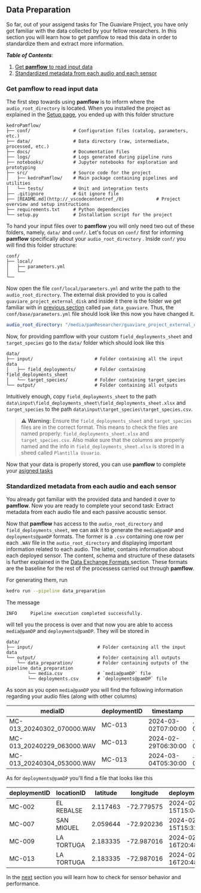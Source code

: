## Data Preparation
So far, out of your assigend tasks for The Guaviare Project, you have only got familiar with the data collected by your fellow researchers. 
In this section you will learn how to get pamflow to read this data in order to standardize them and extract more information.


***Table of Contents***: 
1. [Get **pamflow** to read input data](#get-pamflow-to-read-input-data)
2. [Standardized metadata from each audio and each sensor](#standardized-metadata-from-each-audio-and-each-sensor)


### Get **pamflow** to read input data

The first step towards using **pamflow** is to inform where the `audio_root_directory` is located. When you installed the project as explained in the [Setup page](./setup.md),  you ended up with this folder structure


``` 
kedroPamflow/
├── conf/                # Configuration files (catalog, parameters, etc.)
├── data/                # Data directory (raw, intermediate, processed, etc.)
├── docs/                # Documentation files
├── logs/                # Logs generated during pipeline runs
├── notebooks/           # Jupyter notebooks for exploration and prototyping
├── src/                 # Source code for the project
│   ├── kedroPamflow/    # Main package containing pipelines and utilities
│   └── tests/           # Unit and integration tests
├── .gitignore           # Git ignore file
├── [README.md](http://_vscodecontentref_/0)            # Project overview and setup instructions
├── requirements.txt     # Python dependencies
└── setup.py             # Installation script for the project
```


To hand your input files over  to **pamflow** you will only need two out of these folders, namely, `data/` and `conf/`. Let's focus on `conf/` first for informing **pamflow** specifically about your `audio_root_directory` . Inside `conf/` you will find this folder structure:

``` 
conf/
├── local/               
│   ├── parameters.yml
│   └──   
└── 
```
Now open the file `conf/local/parameters.yml` and write the path to the `audio_root_directory`. The external disk provided to you is called `guaviare_project_external_disk` and inside it there is the folder we get familiar with in [previous section](./input_data.md)  called `pam_data_guaviare`. Thus, the `conf/base/parameters.yml` file should look like this now you have changed it.

```yaml
audio_root_directory: "/media/pamResearcher/guaviare_project_external_disk/pam_data_guaviare"

```

Now, for providing pamflow with your custom `field_deployments_sheet` and `target_species` go to the `data/` folder which should look like this

``` 
data/
├── input/                       # Folder containing all the input data
│   ├── field_deployments/       # Folder containing field_deployments_sheet 
│   └── target_species/          # Folder containing target_species
└── output/                      # Folder containing all outputs
```

Intuitively enough, copy `field_deployments_sheet` to the path `data\input\field_deployments_sheet\field_deployments_sheet.xlsx` and `target_species` to the path `data\input\target_species\target_species.csv`.

> **⚠️ Warning:** Ensure the `field_deployments_sheet` and `target_species` files are in the correct format.
> This means to check the files are named properly: `field_deployments_sheet.xlsx` and `target_species.csv`.
> Also make sure that the columns are properly named and the info in  `field_deployments_sheet.xlsx` is stored in a sheed called `Plantilla Usuario`.

Now that your data is properly stored, you can use **pamflow** to complete your [asigned tasks](./tutorial.md)


### Standardized metadata from each audio and each sensor

You already got familiar with the provided data and handed it over to **pamflow**. Now you are ready to complete your second task: Extract metadata from each audio file and each passive acoustic sensor.

Now that **pamflow** has access to the `audio_root_directory` and `field_deployments_sheet`, we can ask it to generate the `media@pamDP` and `deployments@pamDP` formats. The former is a `.csv` containing one row per each  `.WAV` file in the `audio_root_directory` and displaying important information related to each audio. The latter, contains information about each deployed sensor. The content, schema and structure of these datasets is further explained in the [Data Exchange Formats ](../data_exchange_format.md#Observations)  section. These formats are the baseline for the rest of the processess carried out through **pamflow**.



 For generating them,  run 

```bash
kedro run --pipeline data_preparation
```

The message

``` 
INFO     Pipeline execution completed successfully.  
```

will tell you the process is over and that now you are able to access `media@pamDP` and `deployments@pamDP`. They will be stored in 

``` 
data/
├── input/                        # Folder containing all the input data
└── output/                       # Folder containing all outputs
    └── data_preparation/         # Folder containing outputs of the pipeline data_preparation
        └── media.csv             # `media@pamDP` file
        └── deployments.csv       # `deployments@pamDP` file
```
 As soon as you open `media@pamDP` you will find the following information regarding your audio files (along with other columns)

| mediaID                     | deploymentID | timestamp           | filePath                                | sampleRate | ... | bitDepth | fileLength |
|-----------------------------|--------------|---------------------|-----------------------------------------|------------|-----|----------|------------|
| MC-013_20240302_070000.WAV  | MC-013       | 2024-03-02T07:00:00 | .../MC-013/MC-013_20240302_070000.WAV   | 48000      | ... | 16       | 60.0       |
| MC-013_20240229_063000.WAV  | MC-013       | 2024-02-29T06:30:00 | .../MC-013/MC-013_20240229_063000.WAV   | 48000      | ... | 16       | 60.0       |
| MC-013_20240304_053000.WAV  | MC-013       | 2024-03-04T05:30:00 | .../MC-013/MC-013_20240304_053000.WAV   | 48000      | ... | 16       | 60.0       |

As for `deployments@pamDP` you'll find a file that looks like this 

| deploymentID | locationID   | latitude  | longitude   | deploymentStart      | deploymentEnd        | ... | recorderModel       | habitat       |
|--------------|--------------|-----------|-------------|----------------------|----------------------|-----|---------------------|---------------|
| MC-002       | EL REBALSE   | 2.117463  | -72.779575  | 2024-02-15T15:04:45  | 2024-03-06T15:04:45  | ... | AudioMoth v 1.2.0   | Pastos limpios|
| MC-007       | SAN MIGUEL   | 2.059644  | -72.920236  | 2024-02-15T15:32:00  | 2024-03-06T15:32:00  | ... | AudioMoth v 1.2.0   | Pastos limpios|
| MC-009       | LA TORTUGA   | 2.183335  | -72.987016  | 2024-02-16T20:48:06  | 2024-03-07T20:48:06  | ... | AudioMoth v 1.2.0   | Pastos limpios|
| MC-013       | LA TORTUGA   | 2.183335  | -72.987016  | 2024-02-16T20:48:06  | 2024-03-07T20:48:06  | ... | AudioMoth v 1.2.0   | Pastos limpios|


 In the [next](./quality_control.md) section  you will learn how to check for sensor behavior and performance.